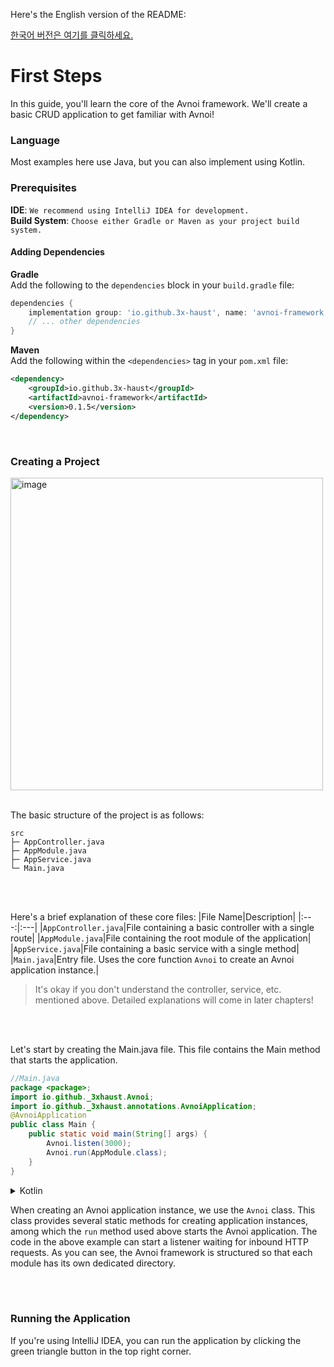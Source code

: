 Here's the English version of the README:

[한국어 버전은 여기를 클릭하세요.](./README.ko.md)

# First Steps
In this guide, you'll learn the core of the Avnoi framework. We'll create a basic CRUD application to get familiar with Avnoi!

### Language
Most examples here use Java, but you can also implement using Kotlin.

### Prerequisites
**IDE**: `We recommend using IntelliJ IDEA for development.`  
**Build System**: `Choose either Gradle or Maven as your project build system.`

#### Adding Dependencies
**Gradle**  
Add the following to the `dependencies` block in your `build.gradle` file:
```gradle
dependencies {
    implementation group: 'io.github.3x-haust', name: 'avnoi-framework', version: '0.1.5'
    // ... other dependencies
}
```
**Maven**  
Add the following within the `<dependencies>` tag in your `pom.xml` file:
```xml
<dependency>
    <groupId>io.github.3x-haust</groupId>
    <artifactId>avnoi-framework</artifactId>
    <version>0.1.5</version>
</dependency>
```
<br/>

### Creating a Project
<img width="500" alt="image" src="https://github.com/user-attachments/assets/443d28cf-eb7f-41b3-b6cc-16759f094353">
<br></br>

The basic structure of the project is as follows:

```
src
├─ AppController.java
├─ AppModule.java
├─ AppService.java
└─ Main.java
```

<br></br>

Here's a brief explanation of these core files:
|File Name|Description|
|:---:|:---|
|`AppController.java`|File containing a basic controller with a single route|
|`AppModule.java`|File containing the root module of the application|
|`AppService.java`|File containing a basic service with a single method|
|`Main.java`|Entry file. Uses the core function `Avnoi` to create an Avnoi application instance.|
> It's okay if you don't understand the controller, service, etc. mentioned above. Detailed explanations will come in later chapters!

<br><br/>

Let's start by creating the Main.java file. This file contains the Main method that starts the application.
  
```Java
//Main.java
package <package>;
import io.github._3xhaust.Avnoi;
import io.github._3xhaust.annotations.AvnoiApplication;
@AvnoiApplication
public class Main {
    public static void main(String[] args) {
        Avnoi.listen(3000);
        Avnoi.run(AppModule.class);
    }
}
```

<details>
<summary>Kotlin</summary>
  
```kt
//Main.kt
package <package>
import AppModule
import io.github._3xhaust.annotations.AvnoiApplication
@AvnoiApplication
class MainApp
fun main() {
    Avnoi.listen(3000)
    Avnoi.run(AppModule::class.java)
}
```
</details>

When creating an Avnoi application instance, we use the `Avnoi` class. This class provides several static methods for creating application instances, among which the `run` method used above starts the Avnoi application.
The code in the above example can start a listener waiting for inbound HTTP requests.
As you can see, the Avnoi framework is structured so that each module has its own dedicated directory.

<br><br/>

### Running the Application
If you're using IntelliJ IDEA, you can run the application by clicking the green triangle button in the top right corner.
